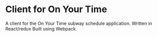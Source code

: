 # Client for On Your Time

A client for the On Your Time subway schedule application.
Written in React/redux
Built using Webpack
